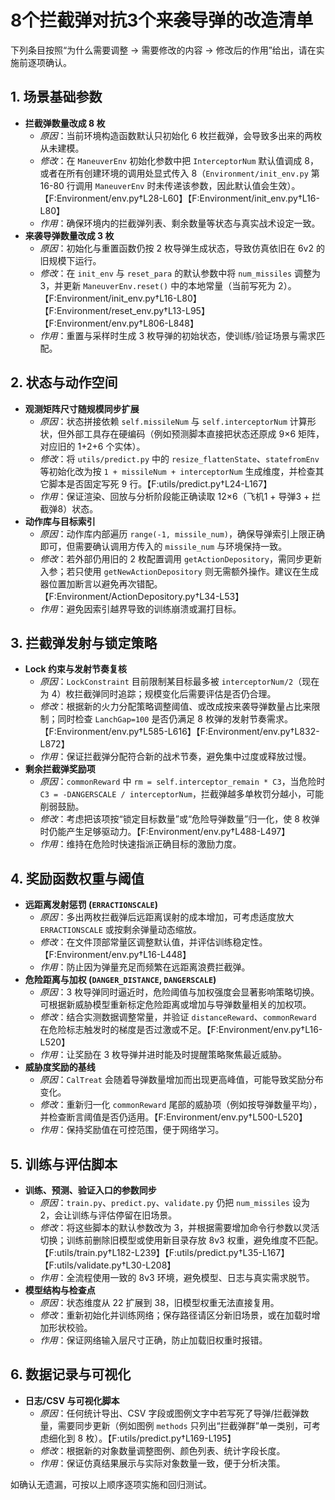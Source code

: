 # 8个拦截弹对抗3个来袭导弹的改造清单

下列条目按照“为什么需要调整 → 需要修改的内容 → 修改后的作用”给出，请在实施前逐项确认。

## 1. 场景基础参数
- **拦截弹数量改成 8 枚**  
  - *原因*：当前环境构造函数默认只初始化 6 枚拦截弹，会导致多出来的两枚从未建模。  
  - *修改*：在 `ManeuverEnv` 初始化参数中把 `InterceptorNum` 默认值调成 8，或者在所有创建环境的调用处显式传入 8（`Environment/init_env.py` 第 16-80 行调用 `ManeuverEnv` 时未传递该参数，因此默认值会生效）。【F:Environment/env.py†L28-L60】【F:Environment/init_env.py†L16-L80】  
  - *作用*：确保环境内的拦截弹列表、剩余数量等状态与真实战术设定一致。
- **来袭导弹数量改成 3 枚**  
  - *原因*：初始化与重置函数仍按 2 枚导弹生成状态，导致仿真依旧在 6v2 的旧规模下运行。  
  - *修改*：在 `init_env` 与 `reset_para` 的默认参数中将 `num_missiles` 调整为 3，并更新 `ManeuverEnv.reset()` 中的本地常量（当前写死为 2）。【F:Environment/init_env.py†L16-L80】【F:Environment/reset_env.py†L13-L95】【F:Environment/env.py†L806-L848】  
  - *作用*：重置与采样时生成 3 枚导弹的初始状态，使训练/验证场景与需求匹配。

## 2. 状态与动作空间
- **观测矩阵尺寸随规模同步扩展**  
  - *原因*：状态拼接依赖 `self.missileNum` 与 `self.interceptorNum` 计算形状，但外部工具存在硬编码（例如预测脚本直接把状态还原成 9×6 矩阵，对应旧的 1+2+6 个实体）。  
  - *修改*：将 `utils/predict.py` 中的 `resize_flattenState`、`statefromEnv` 等初始化改为按 `1 + missileNum + interceptorNum` 生成维度，并检查其它脚本是否固定写死 9 行。【F:utils/predict.py†L24-L167】  
  - *作用*：保证渲染、回放与分析阶段能正确读取 12×6（飞机1 + 导弹3 + 拦截弹8）状态。
- **动作库与目标索引**  
  - *原因*：动作库内部遍历 `range(-1, missile_num)`，确保导弹索引上限正确即可，但需要确认调用方传入的 `missile_num` 与环境保持一致。  
  - *修改*：若外部仍用旧的 2 枚配置调用 `getActionDepository`，需同步更新入参；若只使用 `getNewActionDepository` 则无需额外操作。建议在生成器位置加断言以避免再次错配。【F:Environment/ActionDepository.py†L34-L53】  
  - *作用*：避免因索引越界导致的训练崩溃或漏打目标。

## 3. 拦截弹发射与锁定策略
- **Lock 约束与发射节奏复核**  
  - *原因*：`LockConstraint` 目前限制某目标最多被 `interceptorNum/2`（现在为 4）枚拦截弹同时追踪；规模变化后需要评估是否仍合理。  
  - *修改*：根据新的火力分配策略调整阈值、或改成按来袭导弹数量占比来限制；同时检查 `LanchGap=100` 是否仍满足 8 枚弹的发射节奏需求。【F:Environment/env.py†L585-L616】【F:Environment/env.py†L832-L872】  
  - *作用*：保证拦截弹分配符合新的战术节奏，避免集中过度或释放过慢。
- **剩余拦截弹奖励项**  
  - *原因*：`commonReward` 中 `rm = self.interceptor_remain * C3`，当危险时 `C3 = -DANGERSCALE / interceptorNum`，拦截弹越多单枚罚分越小，可能削弱鼓励。  
  - *修改*：考虑把该项按“锁定目标数量”或“危险导弹数量”归一化，使 8 枚弹时仍能产生足够驱动力。【F:Environment/env.py†L488-L497】  
  - *作用*：维持在危险时快速指派正确目标的激励力度。

## 4. 奖励函数权重与阈值
- **远距离发射惩罚 (`ERRACTIONSCALE`)**  
  - *原因*：多出两枚拦截弹后远距离误射的成本增加，可考虑适度放大 `ERRACTIONSCALE` 或按剩余弹量动态缩放。  
  - *修改*：在文件顶部常量区调整默认值，并评估训练稳定性。【F:Environment/env.py†L16-L448】  
  - *作用*：防止因为弹量充足而频繁在远距离浪费拦截弹。
- **危险距离与加权 (`DANGER_DISTANCE`, `DANGERSCALE`)**  
  - *原因*：3 枚导弹同时逼近时，危险阈值与加权强度会显著影响策略切换。可根据新威胁模型重新标定危险距离或增加与导弹数量相关的加权项。  
  - *修改*：结合实测数据调整常量，并验证 `distanceReward`、`commonReward` 在危险标志触发时的梯度是否过激或不足。【F:Environment/env.py†L16-L520】  
  - *作用*：让奖励在 3 枚导弹并进时能及时提醒策略聚焦最近威胁。
- **威胁度奖励的基线**  
  - *原因*：`CalTreat` 会随着导弹数量增加而出现更高峰值，可能导致奖励分布变化。  
  - *修改*：重新归一化 `commonReward` 尾部的威胁项（例如按导弹数量平均），并检查断言阈值是否仍适用。【F:Environment/env.py†L500-L520】  
  - *作用*：保持奖励值在可控范围，便于网络学习。

## 5. 训练与评估脚本
- **训练、预测、验证入口的参数同步**  
  - *原因*：`train.py`、`predict.py`、`validate.py` 仍把 `num_missiles` 设为 2，会让训练与评估停留在旧场景。  
  - *修改*：将这些脚本的默认参数改为 3，并根据需要增加命令行参数以灵活切换；训练前删除旧模型或使用新目录存放 8v3 权重，避免维度不匹配。【F:utils/train.py†L182-L239】【F:utils/predict.py†L35-L167】【F:utils/validate.py†L30-L208】  
  - *作用*：全流程使用一致的 8v3 环境，避免模型、日志与真实需求脱节。
- **模型结构与检查点**  
  - *原因*：状态维度从 22 扩展到 38，旧模型权重无法直接复用。  
  - *修改*：重新初始化并训练网络；保存路径请区分新旧场景，或在加载时增加形状校验。  
  - *作用*：保证网络输入层尺寸正确，防止加载旧权重时报错。

## 6. 数据记录与可视化
- **日志/CSV 与可视化脚本**  
  - *原因*：任何统计导出、CSV 字段或图例文字中若写死了导弹/拦截弹数量，需要同步更新（例如图例 `methods` 只列出“拦截弹群”单一类别，可考虑细化到 8 枚）。【F:utils/predict.py†L169-L195】  
  - *修改*：根据新的对象数量调整图例、颜色列表、统计字段长度。  
  - *作用*：保证仿真结果展示与实际对象数量一致，便于分析决策。

如确认无遗漏，可按以上顺序逐项实施和回归测试。
